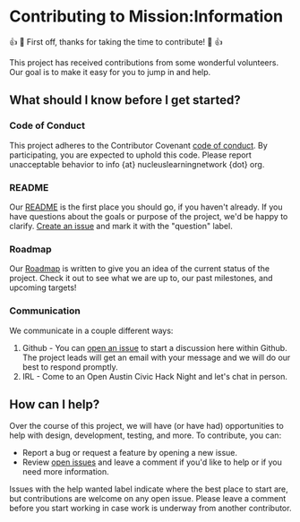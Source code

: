 # Contributing to Mission:Information

:+1: :tada: First off, thanks for taking the time to contribute! :tada: :+1:

This project has received contributions from some wonderful volunteers. Our goal is to make it easy for you to jump in and help.

## What should I know before I get started?

### Code of Conduct
This project adheres to the Contributor Covenant [code of conduct](CONTRIBUTING.md). By participating, you are expected to uphold this code. Please report unacceptable behavior to info {at} nucleuslearningnetwork {dot} org.

### README
Our [README](README.md) is the first place you should go, if you haven't already. If you have questions about the goals or purpose of the project, we'd be happy to clarify. [Create an issue](https://github.com/nucleus-network/missioninfo/issues/new) and mark it with the "question" label.

### Roadmap
Our <a href="https://fakenews.open-austin.org/ ">Roadmap</a> is written to give you an idea of the current status of the project. Check it out to see what we are up to, our past milestones, and upcoming targets!

### Communication
We communicate in a couple different ways:
 1. Github -  You can [open an issue](https://github.com/nucleus-network/missioninfo/issues/new) to start a discussion here within Github. The project leads will get an email with your message and we will do our best to respond promptly.
 2. IRL - Come to an Open Austin Civic Hack Night and let's chat in person.

## How can I help?

Over the course of this project, we will have (or have had) opportunities to help with design, development, testing, and more. To contribute, you can:

- Report a bug or request a feature by opening a new issue.
- Review [open issues](https://github.com/nucleus-network/missioninfo/issues) and leave a comment if you'd like to help or if you need more information.

Issues with the help wanted label indicate where the best place to start are, but contributions are welcome on any open issue. Please leave a comment before you start working in case work is underway from another contributor.
